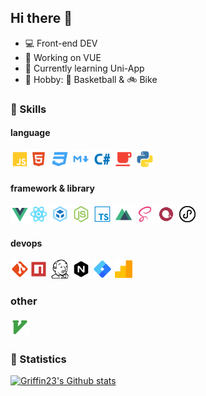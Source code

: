 ## Hi there 👋

- 💻 Front-end DEV
- 🔭 Working on VUE
- 🌱 Currently learning Uni-App
- 🎁 Hobby: 🏀 Basketball & 🚲 Bike

### 🚀 Skills

#### language
<img src="https://raw.githubusercontent.com/Griffin23/Griffin23/main/img/icon/javascript.png" alt="js" width="30"/><img src="https://raw.githubusercontent.com/Griffin23/Griffin23/main/img/icon/html.png" alt="html" width="30"/>
<img src="https://raw.githubusercontent.com/Griffin23/Griffin23/main/img/icon/css.png" alt="css" width="30"/>
<img src="https://raw.githubusercontent.com/Griffin23/Griffin23/main/img/icon/markdown.png" alt="markdown" width="30"/>
<img src="https://raw.githubusercontent.com/Griffin23/Griffin23/main/img/icon/csharp.png" alt="csharp" width="30"/>
<img src="https://raw.githubusercontent.com/Griffin23/Griffin23/main/img/icon/java.png" alt="java" width="30"/>
<img src="https://raw.githubusercontent.com/Griffin23/Griffin23/main/img/icon/python.png" alt="python" width="30"/>

#### framework & library
<img src="https://raw.githubusercontent.com/Griffin23/Griffin23/main/img/icon/vue.png" alt="vue" width="30"/><img src="https://raw.githubusercontent.com/Griffin23/Griffin23/main/img/icon/react.png" alt="react" width="30"/>
<img src="https://raw.githubusercontent.com/Griffin23/Griffin23/main/img/icon/webpack.png" alt="webpack" width="30"/>
<img src="https://raw.githubusercontent.com/Griffin23/Griffin23/main/img/icon/nodejs.png" alt="nodejs" width="30"/>
<img src="https://raw.githubusercontent.com/Griffin23/Griffin23/main/img/icon/typescript.png" alt="typescript" width="30"/>
<img src="https://raw.githubusercontent.com/Griffin23/Griffin23/main/img/icon/nuxt.png" alt="nuxt" width="30"/>
<img src="https://raw.githubusercontent.com/Griffin23/Griffin23/main/img/icon/sass.png" alt="sass" width="30"/>
<img src="https://raw.githubusercontent.com/Griffin23/Griffin23/main/img/icon/echarts.png" alt="sass" width="30" height="30"/>
<img src="https://raw.githubusercontent.com/Griffin23/Griffin23/main/img/icon/wechat-mini-program.png" alt="wechat-mini-program" width="30"/>

#### devops
<img src="https://raw.githubusercontent.com/Griffin23/Griffin23/main/img/icon/git.png" alt="git" width="30"/><img src="https://raw.githubusercontent.com/Griffin23/Griffin23/main/img/icon/npm.png" alt="npm" width="30"/>
<img src="https://raw.githubusercontent.com/Griffin23/Griffin23/main/img/icon/jenkins.png" alt="jenkins" width="30"/>
<img src="https://raw.githubusercontent.com/Griffin23/Griffin23/main/img/icon/nginx.png" alt="nginx" width="30"/>
<img src="https://raw.githubusercontent.com/Griffin23/Griffin23/main/img/icon/google-tag-manager.png" alt="google tag manager" width="30"/>
<img src="https://raw.githubusercontent.com/Griffin23/Griffin23/main/img/icon/ga.png" alt="google analytics" width="30"/>

### other
<img src="https://raw.githubusercontent.com/Griffin23/Griffin23/main/img/icon/vim.png" alt="vim" width="30"/>

### 🤔 Statistics
[![Griffin23's Github stats](https://github-readme-stats.vercel.app/api?username=Griffin23&count_private=true&show_icons=true)](https://github.com/anuraghazra/github-readme-stats)


<!--
**Griffin23/Griffin23** is a ✨ _special_ ✨ repository because its `README.md` (this file) appears on your GitHub profile.

Here are some ideas to get you started:

- 🔭 I’m currently working on ...
- 🌱 I’m currently learning ...
- 👯 I’m looking to collaborate on ...
- 🤔 I’m looking for help with ...
- 💬 Ask me about ...
- 📫 How to reach me: ...
- 😄 Pronouns: ...
- ⚡ Fun fact: ...
-->
